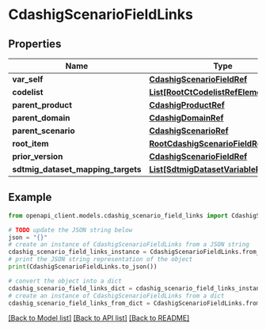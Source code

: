 # CdashigScenarioFieldLinks


## Properties

Name | Type | Description | Notes
------------ | ------------- | ------------- | -------------
**var_self** | [**CdashigScenarioFieldRef**](CdashigScenarioFieldRef.md) |  | [optional] 
**codelist** | [**List[RootCtCodelistRefElement]**](RootCtCodelistRefElement.md) |  | [optional] 
**parent_product** | [**CdashigProductRef**](CdashigProductRef.md) |  | [optional] 
**parent_domain** | [**CdashigDomainRef**](CdashigDomainRef.md) |  | [optional] 
**parent_scenario** | [**CdashigScenarioRef**](CdashigScenarioRef.md) |  | [optional] 
**root_item** | [**RootCdashigScenarioFieldRef**](RootCdashigScenarioFieldRef.md) |  | [optional] 
**prior_version** | [**CdashigScenarioFieldRef**](CdashigScenarioFieldRef.md) |  | [optional] 
**sdtmig_dataset_mapping_targets** | [**List[SdtmigDatasetVariableRefTarget]**](SdtmigDatasetVariableRefTarget.md) |  | [optional] 

## Example

```python
from openapi_client.models.cdashig_scenario_field_links import CdashigScenarioFieldLinks

# TODO update the JSON string below
json = "{}"
# create an instance of CdashigScenarioFieldLinks from a JSON string
cdashig_scenario_field_links_instance = CdashigScenarioFieldLinks.from_json(json)
# print the JSON string representation of the object
print(CdashigScenarioFieldLinks.to_json())

# convert the object into a dict
cdashig_scenario_field_links_dict = cdashig_scenario_field_links_instance.to_dict()
# create an instance of CdashigScenarioFieldLinks from a dict
cdashig_scenario_field_links_from_dict = CdashigScenarioFieldLinks.from_dict(cdashig_scenario_field_links_dict)
```
[[Back to Model list]](../README.md#documentation-for-models) [[Back to API list]](../README.md#documentation-for-api-endpoints) [[Back to README]](../README.md)


